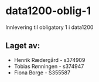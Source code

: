 # data1200-oblig-1
Innlevering til obligatory 1 i data1200 

## Laget av:
* Henrik Rædergård - s374909
* Tobias Rønningen - s374947
* Fiona Borge - S355587

